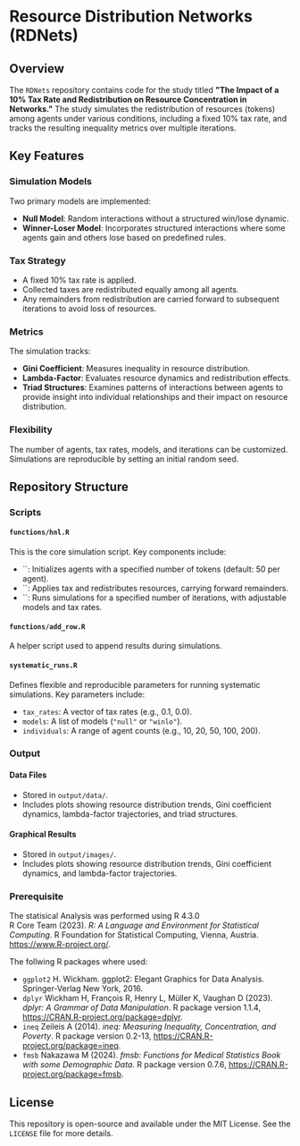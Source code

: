 # Resource Distribution Networks (RDNets)

## Overview

The `RDNets` repository contains code for the study titled **"The Impact of a 10% Tax Rate and Redistribution on Resource Concentration in Networks."** The study simulates the redistribution of resources (tokens) among agents under various conditions, including a fixed 10% tax rate, and tracks the resulting inequality metrics over multiple iterations.

## Key Features

### Simulation Models

Two primary models are implemented:

- **Null Model**: Random interactions without a structured win/lose dynamic.
- **Winner-Loser Model**: Incorporates structured interactions where some agents gain and others lose based on predefined rules.

### Tax Strategy

- A fixed 10% tax rate is applied.
- Collected taxes are redistributed equally among all agents.
- Any remainders from redistribution are carried forward to subsequent iterations to avoid loss of resources.

### Metrics

The simulation tracks:

- **Gini Coefficient**: Measures inequality in resource distribution.
- **Lambda-Factor**: Evaluates resource dynamics and redistribution effects.
- **Triad Structures**: Examines patterns of interactions between agents to provide insight into individual relationships and their impact on resource distribution.

### Flexibility

The number of agents, tax rates, models, and iterations can be customized. Simulations are reproducible by setting an initial random seed.

## Repository Structure

### Scripts

#### `functions/hnl.R`

This is the core simulation script. Key components include:

- ``: Initializes agents with a specified number of tokens (default: 50 per agent).
- ``: Applies tax and redistributes resources, carrying forward remainders.
- ``: Runs simulations for a specified number of iterations, with adjustable models and tax rates.

#### `functions/add_row.R`

A helper script used to append results during simulations.

#### `systematic_runs.R`

Defines flexible and reproducible parameters for running systematic simulations. Key parameters include:

- `tax_rates`: A vector of tax rates (e.g., 0.1, 0.0).
- `models`: A list of models (`"null"` or `"winlo"`).
- `individuals`: A range of agent counts (e.g., 10, 20, 50, 100, 200).

### Output

#### Data Files

- Stored in `output/data/`.
- Includes plots showing resource distribution trends, Gini coefficient dynamics, lambda-factor trajectories, and triad structures.

#### Graphical Results

- Stored in `output/images/`.
- Includes plots showing resource distribution trends, Gini coefficient dynamics, and lambda-factor trajectories.


### Prerequisite
The statisical Analysis was performed using R 4.3.0\
R Core Team (2023). _R: A Language and Environment for Statistical
  Computing_. R Foundation for Statistical Computing, Vienna, Austria.
  <https://www.R-project.org/>.
  
The follwing R packages where used:

- `ggplot2`   H. Wickham. ggplot2: Elegant Graphics for Data Analysis. Springer-Verlag New York, 2016.
- `dplyr`  Wickham H, François R, Henry L, Müller K, Vaughan D (2023). _dplyr: A Grammar of Data Manipulation_. R package version 1.1.4, <https://CRAN.R-project.org/package=dplyr>.
- `ineq`    Zeileis A (2014). _ineq: Measuring Inequality, Concentration, and Poverty_. R package version 0.2-13, <https://CRAN.R-project.org/package=ineq>.
- `fmsb`  Nakazawa M (2024). _fmsb: Functions for Medical Statistics Book with some Demographic Data_. R package version 0.7.6, <https://CRAN.R-project.org/package=fmsb>.


## License

This repository is open-source and available under the MIT License. See the `LICENSE` file for more details.
